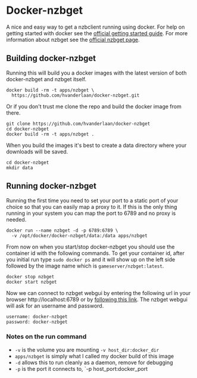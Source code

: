 # Docker-nzbget

A nice and easy way to get a nzbclient running using docker. For help
on getting started with docker see the [official getting started guide][0].
For more information about nzbget see the [official nzbget page][1].

## Building docker-nzbget

Running this will build you a docker images with the latest version of both
docker-nzbget and nzbget itself.

    docker build -rm -t apps/nzbget \
      https://github.com/hvanderlaan/docker-nzbget.git

Or if you don't trust me clone the repo and build the docker image from there.

    git clone https://github.com/hvanderlaan/docker-nzbget
    cd docker-nzbget
    docker build -rm -t apps/nzbget .

When you build the images it's best to create a data directory where your downloads
will be saved.

    cd docker-nzbget
    mkdir data

## Running docker-nzbget

Running the first time you need to set your port to a static port of your choice
so that you can easily map a proxy to it. If this is the only thing running in your
system you can map the port to 6789 and no proxy is needed.

    docker run --name nzbget -d -p 6789:6789 \
      -v /opt/docker/docker-nzbget/data:/data apps/nzbget

From now on when you start/stop docker-nzbget you should use the container id
with the following commands. To get your container id, after you initial run
type `sudo docker ps` and it will show up on the left side followed by the
image name which is `gameserver/nzbget:latest`.

    docker stop nzbget
    docker start nzbget

Now we can connect to nzbget webgui by entering the following url in your browser
http://localhost:6789 or by [following this link][2]. The nzbget webgui will ask for
an username and password.

    username: docker-nzbget
    password: docker-nzbget
 
### Notes on the run command

 + `-v` is the volume you are mounting `-v host_dir:docker_dir`
 + `apps/nzbget` is simply what I called my docker build of this image
 + `-d` allows this to run cleanly as a daemon, remove for debugging
 + `-p` is the port it connects to, `-p host_port:docker_port



[0]: http://www.docker.io/gettingstarted/
[1]: http://www.nzbget.net
[2]: http://localhost:6789/
